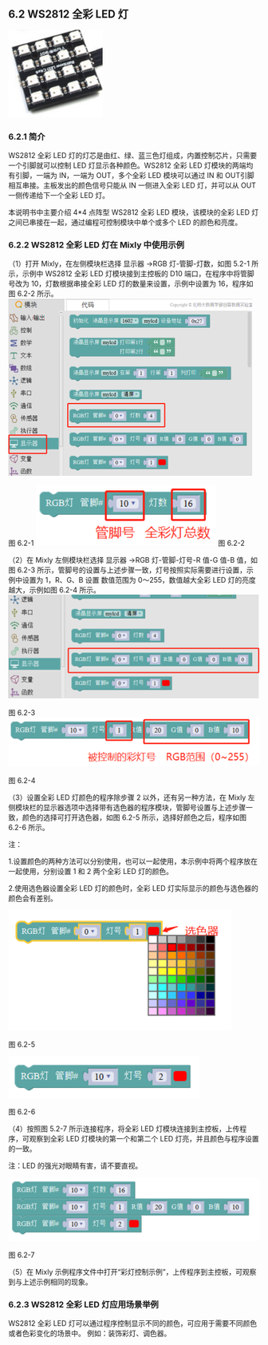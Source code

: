 ## 6.2 WS2812 全彩 LED 灯

![](/assets/硬件1222482.png)

<extoc></extoc>




### 6.2.1 简介

WS2812 全彩 LED 灯的灯芯是由红、绿、蓝三色灯组成，内置控制芯片，只需要一个引脚就可以控制 LED 灯显示各种颜色。WS2812 全彩 LED 灯模块的两端均有引脚，一端为 IN，一端为 OUT，多个全彩 LED 模块可以通过 IN 和 OUT引脚相互串接。主板发出的颜色信号只能从 IN 一侧进入全彩 LED 灯，并可以从 OUT 一侧传递给下一个全彩 LED 灯。

本说明书中主要介绍 4\*4 点阵型 WS2812 全彩 LED 模块，该模块的全彩 LED 灯之间已串接在一起，通过编程可控制模块中单个或多个 LED 的颜色和亮度。

### 6.2.2 WS2812 全彩 LED 灯在 Mixly 中使用示例

（1）打开 Mixly，在左侧模块栏选择 显示器 →RGB 灯-管脚-灯数，如图 5.2-1 所示，示例中 WS2812 全彩 LED 灯模块接到主控板的 D10 端口，在程序中将管脚号改为 10，灯数根据串接全彩 LED 灯的数量来设置，示例中设置为 16，程序如图 6.2-2 所示。
![](/assets/硬件1222948.png)

图 6.2-1
![](/assets/硬件1222958.png)
图 6.2-2

（2）在 Mixly 左侧模块栏选择 显示器 →RGB 灯-管脚-灯号-R 值-G 值-B 值，如图 6.2-3 所示，管脚号的设置与上述步骤一致，灯号按照实际需要进行设置，示例中设置为 1，R、G、B 设置 数值范围为 0～255，数值越大全彩 LED 灯的亮度越大，示例如图 6.2-4 所示。
![](/assets/硬件1223118.png)

图 6.2-3
![](/assets/硬件1223128.png)

图 6.2-4

（3）设置全彩 LED 灯颜色的程序除步骤 2 以外，还有另一种方法，在 Mixly 左侧模块栏的显示器选项中选择带有选色器的程序模块，管脚号设置与上述步骤一致，颜色的选择可打开选色器，如图 6.2-5 所示，选择好颜色之后，程序如图 6.2-6 所示。

注：

1.设置颜色的两种方法可以分别使用，也可以一起使用，本示例中将两个程序放在一起使用，分别设置 1 和 2 两个全彩 LED 灯的颜色。

2.使用选色器设置全彩 LED 灯的颜色时，全彩 LED 灯实际显示的颜色与选色器的颜色会有差别。

![](/assets/硬件1223387.png)

图 6.2-5

![](/assets/硬件1223397.png)

图 6.2-6

（4）按照图 5.2-7 所示连接程序，将全彩 LED 灯模块连接到主控板，上传程序，可观察到全彩 LED 灯模块的第一个和第二个 LED 灯亮，并且颜色与程序设置的一致。

注：LED 的强光对眼睛有害，请不要直视。

![](/assets/硬件1223517.png)

图 6.2-7

（5）在 Mixly 示例程序文件中打开“彩灯控制示例”，上传程序到主控板，可观察到与上述示例相同的现象。

### 6.2.3 WS2812 全彩 LED 灯应用场景举例

WS2812 全彩 LED 灯可以通过程序控制显示不同的颜色，可应用于需要不同颜色或者色彩变化的场景中。 例如：装饰彩灯、调色器。



